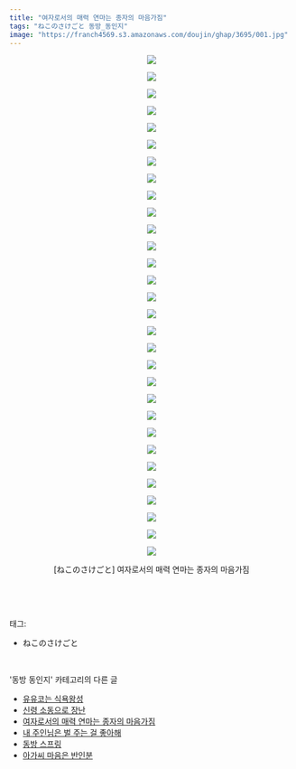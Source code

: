 ```yaml
---
title: "여자로서의 매력 연마는 종자의 마음가짐"
tags: "ねこのさけごと 동방_동인지"
image: "https://franch4569.s3.amazonaws.com/doujin/ghap/3695/001.jpg"
---
```

<div class="article">
<p style="text-align: center; clear: none; float: none;"><img src="{{ site.imgserver2 }}/ghap/3695/001.jpg"/></p>
<p style="text-align: center; clear: none; float: none;"><img src="{{ site.imgserver2 }}/ghap/3695/002.jpg"/></p>
<p style="text-align: center; clear: none; float: none;"><img src="{{ site.imgserver2 }}/ghap/3695/003.jpg"/></p>
<p style="text-align: center; clear: none; float: none;"><img src="{{ site.imgserver2 }}/ghap/3695/004.jpg"/></p>
<p style="text-align: center; clear: none; float: none;"><img src="{{ site.imgserver2 }}/ghap/3695/005.jpg"/></p>
<p style="text-align: center; clear: none; float: none;"><img src="{{ site.imgserver2 }}/ghap/3695/006.jpg"/></p>
<p style="text-align: center; clear: none; float: none;"><img src="{{ site.imgserver2 }}/ghap/3695/007.jpg"/></p>
<p style="text-align: center; clear: none; float: none;"><img src="{{ site.imgserver2 }}/ghap/3695/008.jpg"/></p>
<p style="text-align: center; clear: none; float: none;"><img src="{{ site.imgserver2 }}/ghap/3695/009.jpg"/></p>
<p style="text-align: center; clear: none; float: none;"><img src="{{ site.imgserver2 }}/ghap/3695/010.jpg"/></p>
<p style="text-align: center; clear: none; float: none;"><img src="{{ site.imgserver2 }}/ghap/3695/011.jpg"/></p>
<p style="text-align: center; clear: none; float: none;"><img src="{{ site.imgserver2 }}/ghap/3695/012.jpg"/></p>
<p style="text-align: center; clear: none; float: none;"><img src="{{ site.imgserver2 }}/ghap/3695/013.jpg"/></p>
<p style="text-align: center; clear: none; float: none;"><img src="{{ site.imgserver2 }}/ghap/3695/014.jpg"/></p>
<p style="text-align: center; clear: none; float: none;"><img src="{{ site.imgserver2 }}/ghap/3695/015.jpg"/></p>
<p style="text-align: center; clear: none; float: none;"><img src="{{ site.imgserver2 }}/ghap/3695/016.jpg"/></p>
<p style="text-align: center; clear: none; float: none;"><img src="{{ site.imgserver2 }}/ghap/3695/017.jpg"/></p>
<p style="text-align: center; clear: none; float: none;"><img src="{{ site.imgserver2 }}/ghap/3695/018.jpg"/></p>
<p style="text-align: center; clear: none; float: none;"><img src="{{ site.imgserver2 }}/ghap/3695/019.jpg"/></p>
<p style="text-align: center; clear: none; float: none;"><img src="{{ site.imgserver2 }}/ghap/3695/020.jpg"/></p>
<p style="text-align: center; clear: none; float: none;"><img src="{{ site.imgserver2 }}/ghap/3695/021.jpg"/></p>
<p style="text-align: center; clear: none; float: none;"><img src="{{ site.imgserver2 }}/ghap/3695/022.jpg"/></p>
<p style="text-align: center; clear: none; float: none;"><img src="{{ site.imgserver2 }}/ghap/3695/023.jpg"/></p>
<p style="text-align: center; clear: none; float: none;"><img src="{{ site.imgserver2 }}/ghap/3695/024.jpg"/></p>
<p style="text-align: center; clear: none; float: none;"><img src="{{ site.imgserver2 }}/ghap/3695/025.jpg"/></p>
<p style="text-align: center; clear: none; float: none;"><img src="{{ site.imgserver2 }}/ghap/3695/026.jpg"/></p>
<p style="text-align: center; clear: none; float: none;"><img src="{{ site.imgserver2 }}/ghap/3695/027.jpg"/></p>
<p style="text-align: center; clear: none; float: none;"><img src="{{ site.imgserver2 }}/ghap/3695/028.jpg"/></p>
<p style="text-align: center; clear: none; float: none;"><img src="{{ site.imgserver2 }}/ghap/3695/029.jpg"/></p>
<p style="text-align: center; clear: none; float: none;"><img src="{{ site.imgserver2 }}/ghap/3695/030.jpg"/></p>
<p style="text-align: center; clear: none; float: none;">[ねこのさけごと] 여자로서의 매력 연마는 종자의 마음가짐</p>
<p><br/></p>
</div><br/>
<div class="tagTrail">
<p>태그: </p>
<ul>
<li>ねこのさけごと</li>
</ul>
</div><br/>
<div class="another">
<p>'동방 동인지' 카테고리의 다른 글</p>
<ul>
<li><a href="/ghap_3697">유유코는 식욕왕성</a></li>
<li><a href="/ghap_3696">신령 소동으로 장난</a></li>
<li><a href="/ghap_3695">여자로서의 매력 연마는 종자의 마음가짐</a></li>
<li><a href="/ghap_3694">내 주인님은 벌 주는 걸 좋아해</a></li>
<li><a href="/ghap_3693">동방 스프링</a></li>
<li><a href="/ghap_3692">아가씨 마음은 반인분</a></li>
</ul>
</div><br/>
<div class="cb_module cb_fluid">
<div class="cb_wrt cb_profile">
</div><!-- commentList close -->
</div><br/>
